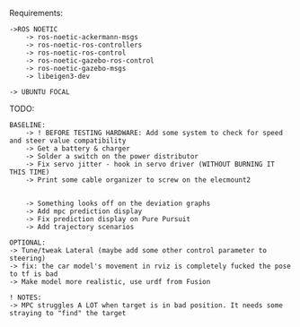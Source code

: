 Requirements:

    ->ROS NOETIC
        -> ros-noetic-ackermann-msgs
        -> ros-noetic-ros-controllers
        -> ros-noetic-ros-control
        -> ros-noetic-gazebo-ros-control
        -> ros-noetic-gazebo-msgs
        -> libeigen3-dev

    -> UBUNTU FOCAL
    
TODO:

    BASELINE:
        -> ! BEFORE TESTING HARDWARE: Add some system to check for speed and steer value compatibility
        -> Get a battery & charger
        -> Solder a switch on the power distributor
        -> Fix servo jitter - hook in servo driver (WITHOUT BURNING IT THIS TIME)
        -> Print some cable organizer to screw on the elecmount2


        -> Something looks off on the deviation graphs
        -> Add mpc prediction display
        -> Fix prediction display on Pure Pursuit
        -> Add trajectory scenarios

    OPTIONAL:
    -> Tune/tweak Lateral (maybe add some other control parameter to steering)
    -> fix: the car model's movement in rviz is completely fucked the pose to tf is bad
    -> Make model more realistic, use urdf from Fusion

    ! NOTES:
    -> MPC struggles A LOT when target is in bad position. It needs some straying to "find" the target